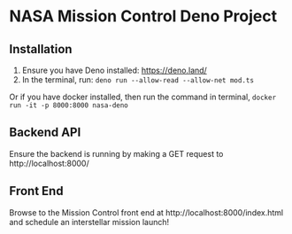 # NASA Mission Control Deno Project

## Installation

1. Ensure you have Deno installed: https://deno.land/
2. In the terminal, run: `deno run --allow-read --allow-net mod.ts`


Or if you have docker installed, then run the command in terminal, `docker run -it -p 8000:8000 nasa-deno`

## Backend API

Ensure the backend is running by making a GET request to http://localhost:8000/

## Front End

Browse to the Mission Control front end at http://localhost:8000/index.html and schedule an interstellar mission launch!

